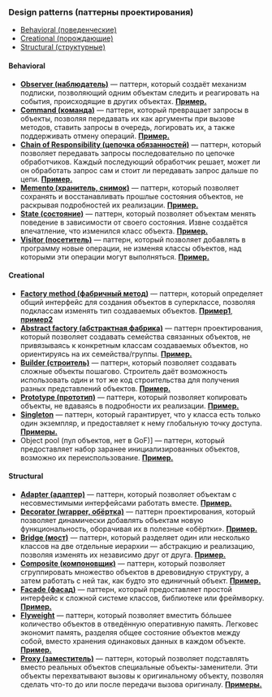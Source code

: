 ### Design patterns (паттерны проектирования)

- [Behavioral (поведенческие)](#Behavioral)
- [Creational (порождающие)](#Creational)
- [Structural (структурные)](#Structural)


#### Behavioral

- **[Observer (наблюдатель)](https://refactoring.guru/ru/design-patterns/observer)** — паттерн, который создаёт механизм подписки, позволяющий одним объектам следить и реагировать на события, происходящие в других объектах. **[Пример.]()**
- **[Command (команда)](https://refactoring.guru/ru/design-patterns/command)** — паттерн, который превращает запросы в объекты, позволяя передавать их как аргументы при вызове методов, ставить запросы в очередь, логировать их, а также поддерживать отмену операций. **[Пример.]()**
- **[Chain of Responsibility (цепочка обязанностей)](https://refactoring.guru/ru/design-patterns/chain-of-responsibility)** — паттерн, который позволяет передавать запросы последовательно по цепочке обработчиков. Каждый последующий обработчик решает, может ли он обработать запрос сам и стоит ли передавать запрос дальше по цепи. **[Пример.]()**
- **[Memento (хранитель, снимок)](https://refactoring.guru/ru/design-patterns/memento)** — паттерн, который позволяет сохранять и восстанавливать прошлые состояния объектов, не раскрывая подробностей их реализации. **[Пример.]()**
- **[State (состояние)](https://refactoring.guru/ru/design-patterns/state)** — паттерн, который позволяет объектам менять поведение в зависимости от своего состояния. Извне создаётся впечатление, что изменился класс объекта. **[Пример.]()**
- **[Visitor (посетитель)](https://refactoring.guru/ru/design-patterns/visitor)** — паттерн, который позволяет добавлять в программу новые операции, не изменяя классы объектов, над которыми эти операции могут выполняться. **[Пример.]()**


#### Creational
- **[Factory method (фабричный метод)](https://refactoring.guru/ru/design-patterns/factory-method)** — паттерн, который определяет общий интерфейс для создания объектов в суперклассе, позволяя подклассам изменять тип создаваемых объектов. **[Пример1]()**, **[пример2]()**
- **[Abstract factory (абстрактная фабрика)](https://refactoring.guru/ru/design-patterns/abstract-factory)** — паттерн проектирования, который позволяет создавать семейства связанных объектов, не привязываясь к конкретным классам создаваемых объектов, но ориентируясь на их семейства/группы. **[Пример.]()**
- **[Builder (строитель)](https://refactoring.guru/ru/design-patterns/builder)** — паттерн, который позволяет создавать сложные объекты пошагово. Строитель даёт возможность использовать один и тот же код строительства для получения разных представлений объектов. **[Пример.]()**
- **[Prototype (прототип)](https://refactoring.guru/ru/design-patterns/prototype)** — паттерн, который позволяет копировать объекты, не вдаваясь в подробности их реализации. **[Пример.]()**
- **[Singleton](https://refactoring.guru/ru/design-patterns/singleton)** — паттерн, который гарантирует, что у класса есть только один экземпляр, и предоставляет к нему глобальную точку доступа. **[Примеры.]()**
- Object pool (пул объектов, нет в GoF)] — паттерн, который предоставляет набор заранее инициализированных объектов, возможно их переиспользование. **[Пример.]()**

#### Structural
- **[Adapter (адаптер)](https://refactoring.guru/ru/design-patterns/adapter)** — паттерн, который позволяет объектам с несовместимыми интерфейсами работать вместе. **[Пример.]()**
- **[Decorator (wrapper, обёртка)](https://refactoring.guru/ru/design-patterns/decorator)** — паттерн проектирования, который позволяет динамически добавлять объектам новую функциональность, оборачивая их в полезные «обёртки». **[Пример.]()**
- **[Bridge (мост)](https://refactoring.guru/ru/design-patterns/bridge)** — паттерн, который разделяет один или несколько классов на две отдельные иерархии — абстракцию и реализацию, позволяя изменять их независимо друг от друга. **[Пример.]()**
- **[Composite (компоновщик)](https://refactoring.guru/ru/design-patterns/composite)** — паттерн, который позволяет сгруппировать множество объектов в древовидную структуру, а затем работать с ней так, как будто это единичный объект. **[Пример.]()**
- **[Facade (фасад)](https://refactoring.guru/ru/design-patterns/facade)** — паттерн, который предоставляет простой интерфейс к сложной системе классов, библиотеке или фреймворку. **[Пример.]()**
- **[Flyweight](https://refactoring.guru/ru/design-patterns/flyweight)** — паттерн, который позволяет вместить бóльшее количество объектов в отведённую оперативную память. Легковес экономит память, разделяя общее состояние объектов между собой, вместо хранения одинаковых данных в каждом объекте. **[Пример.]()**
- **[Proxy (заместитель)](https://refactoring.guru/ru/design-patterns/proxy)** — паттерн, который позволяет подставлять вместо реальных объектов специальные объекты-заменители. Эти объекты перехватывают вызовы к оригинальному объекту, позволяя сделать что-то до или после передачи вызова оригиналу. **[Примеры.]()**